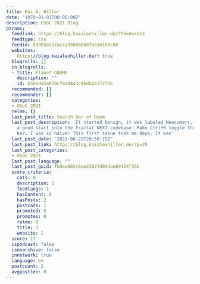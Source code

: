 ```yaml
---
title: Kai A. Hiller
date: "1970-01-01T00:00:00Z"
description: GSoC 2021 Blog
params:
  feedlink: https://blog.kaialexhiller.de/?feed=rss2
  feedtype: rss
  feedid: 8d995eda7ac7a93088888f6a16169c88
  websites:
    https://blog.kaialexhiller.de/: true
  blogrolls: []
  in_blogrolls:
  - title: Planet GNOME
    description: ""
    id: b5bbda5ab78cf9ad443c46db4a3727b6
  recommended: []
  recommender: []
  categories:
  - GSoC 2021
  relme: {}
  last_post_title: Search Bar of Doom
  last_post_description: 'It started benign, it was labeled Newcomers, it felt like
    a good start into the Fractal NEXT codebase: Make Ctrl+K toggle the room search
    bar… I was so naive! This first issue took me days. It was'
  last_post_date: "2021-06-29T20:50:15Z"
  last_post_link: https://blog.kaialexhiller.de/?p=29
  last_post_categories:
  - GSoC 2021
  last_post_language: ""
  last_post_guid: fb9ea002c9ae23827d9ddae89424f35b
  score_criteria:
    cats: 0
    description: 3
    feedlangs: 1
    hasContent: 0
    hasPosts: 2
    postcats: 1
    promoted: 5
    promotes: 0
    relme: 0
    title: 3
    website: 2
  score: 17
  ispodcast: false
  isnoarchive: false
  innetwork: true
  language: en
  postcount: 2
  avgpostlen: 0
---
```


